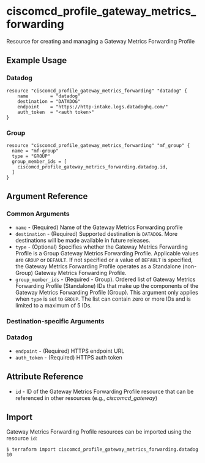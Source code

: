 # ciscomcd_profile_gateway_metrics_forwarding
Resource for creating and managing a Gateway Metrics Forwarding Profile

## Example Usage

### Datadog
```hcl
resource "ciscomcd_profile_gateway_metrics_forwarding" "datadog" {
	name        = "datadog"
	destination = "DATADOG"
	endpoint    = "https://http-intake.logs.datadoghq.com/"
	auth_token  = "<auth token>"
}
```

### Group
```hcl
resource "ciscomcd_profile_gateway_metrics_forwarding" "mf_group" {
  name = "mf-group"
  type = "GROUP"
  group_member_ids = [
    ciscomcd_profile_gateway_metrics_forwarding.datadog.id,
  ]
}
```

## Argument Reference

### Common Arguments
* `name` - (Required) Name of the Gateway Metrics Forwarding profile
* `destination` - (Required) Supported destination is `DATADOG`.  More destinations will be made available in future releases.
* `type` - (Optional) Specifies whether the Gateway Metrics Forwarding Profile is a Group Gateway Metrics Forwarding Profile.  Applicable values are `GROUP` or `DEFAULT`.  If not specified or a value of `DEFAULT` is specified, the Gateway Metrics Forwarding Profile operates as a Standalone (non-Group) Gateway Metrics Forwarding Profile.
* `group_member_ids` - (Required - Group). Ordered list of Gateway Metrics Forwarding Profile (Standalone) IDs that make up the components of the Gateway Metrics Forwarding Profile (Group).  This argument only applies when `type` is set to `GROUP`.  The list can contain zero or more IDs and is limited to a maximum of 5 IDs.

### Destination-specific Arguments

### Datadog
* `endpoint` - (Required) HTTPS endpoint URL
* `auth_token` - (Required) HTTPS auth token

## Attribute Reference
* `id` - ID of the Gateway Metrics Forwarding Profile resource that can be referenced in other resources (e.g., *ciscomcd_gateway*)

## Import
Gateway Metrics Forwarding Profile resources can be imported using the resource `id`:

```hcl
$ terraform import ciscomcd_profile_gateway_metrics_forwarding.datadog 10
```
